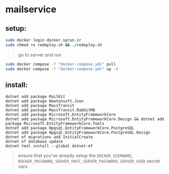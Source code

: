 # mailservice

## setup:
```bash 
sudo docker login docker.sprun.ir
sudo chmod +x redeploy.sh && ./redeploy.sh
```

> go to server and run

```bash
sudo docker compose -f "docker-compose.yml" pull
sudo docker compose -f "docker-compose.yml" up -d
```

## install:
```bahs
dotnet add package MailKit
dotnet add package Newtonsoft.Json
dotnet add package MassTransit
dotnet add package MassTransit.RabbitMQ
dotnet add package Microsoft.EntityFrameworkCore
dotnet add package Microsoft.EntityFrameworkCore.Design && dotnet add package Microsoft.EntityFrameworkCore.Tools
dotnet add package Npgsql.EntityFrameworkCore.PostgreSQL
dotnet add package Npgsql.EntityFrameworkCore.PostgreSQL.Design
dotnet ef migrations add InitialCreate
dotnet ef database update
dotnet tool install --global dotnet-ef
```

> ensure that you've already setup the `DOCKER_USERNAME`, `DOCKER_PASSWORD`, `SERVER_HOST`, `SERVER_PASSWORD`, `SERVER_USER` secret vars.
